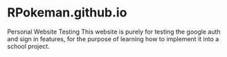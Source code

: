 # RPokeman.github.io
Personal Website Testing
This website is purely for testing the google auth and sign in features, for the purpose of learning how to implement it into a school project.
